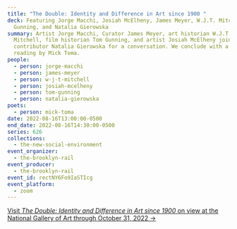 ```yaml
---
title: "The Double: Identity and Difference in Art since 1900 "
deck: Featuring Jorge Macchi, Josiah McElheny, James Meyer, W.J.T. Mitchell, Tom
  Gunning, and Natalia Gierowska
summary: Artist Jorge Macchi, Curator James Meyer, art historian W.J.T.
  Mitchell, film historian Tom Gunning, and artist Josiah McElheny join Rail
  contributor Natalia Gierowska for a conversation. We conclude with a poetry
  reading by Mick Toma.
people:
  - person: jorge-macchi
  - person: james-meyer
  - person: w-j-t-mitchell
  - person: josiah-mcelheny
  - person: tom-gunning
  - person: natalia-gierowska
poets:
  - person: mick-toma
date: 2022-08-16T13:00:00-0500
end_date: 2022-08-16T14:30:00-0500
series: 626
collections:
  - the-new-social-environment
event_organizer:
  - the-brooklyn-rail
event_producer:
  - the-brooklyn-rail
event_id: rectNY6Fo9IaSTIcg
event_platform:
  - zoom
---
```

[Visit *The Double: Identity and Difference in Art since 1900* on view at the National Gallery of Art through October 31, 2022 →](https://www.nga.gov/exhibitions/2022/the-double-identity-and-difference-in-art-since-1900.html)